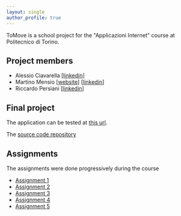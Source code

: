 ```yaml
---
layout: single
author_profile: true
---
```


ToMove is a school project for the "Applicazioni Internet" course at Politecnico di Torino.

## Project members

- Alessio Ciavarella [[linkedin](https://www.linkedin.com/in/alessio-ciavarella-30ba84b3/)]
- Martino Mensio [[website](https://martinomensio.github.io/)] [[linkedin](https://www.linkedin.com/in/martinomensio/)]
- Riccardo Persiani [[linkedin](https://it.linkedin.com/in/riccardo-persiani)]

## Final project

The application can be tested at [this url](https://ai2017.herokuapp.com).

The [source code repository](https://github.com/ToMove2017/project)

## Assignments

The assignments were done progressively during the course

- [Assignment 1](https://github.com/ToMove2017/Esercitazione01)
- [Assignment 2](https://github.com/ToMove2017/Esercitazione02)
- [Assignment 3](https://github.com/ToMove2017/Esercitazione03)
- [Assignment 4](https://github.com/ToMove2017/Esercitazione04)
- [Assignment 5](https://github.com/ToMove2017/Esercitazione05)
